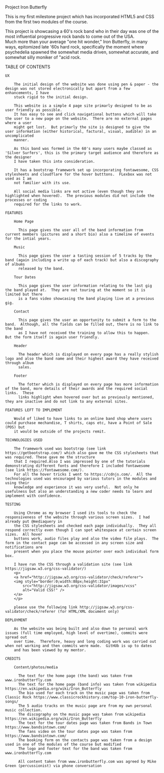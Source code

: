   Project Iron Butterfly
  
  This is my first milestone project which has incorporated HTML5 and CSS from the first two modules of the course.
  
  This project is showcasing a 60's rock band who in their day was one of the most influential progressive rock bands to come out of the USA.  
  Much more than your average "one hit wonder," Iron Butterfly, in many ways, epitomized late '60s hard rock, specifically the moment where 
  psychedelia spawned the somewhat media driven, somewhat accurate, and somewhat silly moniker of "acid rock.
  
  TABLE OF CONTENTS
  
    UX
    
        The initial design of the website was done using pen & paper - the design was not stored electronically but apart from a few enhancements, I have
        stuck rigid to the initial design.
        
        This website is a simple 4 page site primarly designed to be as user friendly as possible.  
        It has easy to see and click navigational buttons which will take the user to a new page on the website.  There are no external pages where a user 
        might get lost.  But primarly the site is designed to give the user information (either historical, factural, visual, audible) in an uncomplicated
        manner.
        
        As this band was formed in the 60's many users maybe classed as 'Silver Surfers', this is the primary target audience and therefore as the designer
        I have taken this into consideration.
        
        It has a bootstrap framework set up incorporating fontawesome, CSS stylesheets and cloudflare for the hover butttons.  FLexbox was not used as I am 
        not familier with its use.
        
        All social media links are not active (even though they are highlighted when hovered).  The previous modules did not include the processes or coding
        required for the links to work.
        
    FEATURES
    
        Home Page
        
          This page gives the user all of the band information from current members (pictures and a short bio) also a timeline of events for the intial years.
          
        Music
        
          This page gives the user a tasting session of 5 tracks by the band (again including a write up of each track) but also a discography of albums 
          released by the band.
          
        Tour Dates
        
          This page gives the user information relating to the last gig the band played at.  They are not touring at the moment so it is limited but there
          is a fans video showcasing the band playing live at a previous gig.
          
        Contact
        
          This page gives the user an opportunity to submit a form to the band.  Although, all the fields can be filled out, there is no link to the band
          as I have not received the training to allow this to happen.  But the form itself is again user friendly.
          
        Header
        
          The header which is displayed on every page has a really stylish logo and also the band name and their highest award they have received through album
          sales.
          
        Footer
        
          The fotter which is displayed on every page has more information of the band, more details of their awards and the required social links.  These
          links highlight when hovered over but as previously mentioned, they are inactive and do not link to any external sites.
          
    FEATURES LEFT TO IMPLEMENT
    
        Would of liked to have links to an online band shop where users could purchase mechandise, T shirts, caps etc, have a Point of Sale (POS) but
        it would be outside of the projects remit.
        
    TECHNOLOGIES USED
    
        The framework used was bootstrap (see link https://getbootstrap.com/) which also gave me the CSS stylesheets that was required. These gave me the structure
        that I required.Also I was impressed by one of the tutorials demonstrating different fonts and therefore I included fontawesome (see link https://fontawesome.com/). 
        For all the hover tricks I went to https://cdnjs.com/.  All the technologies used was encouraged by various tutors in the modules and using their
        knowledge and experience it was very useful.  Not only he usefulness but also an understanding a new coder needs to learn and implement with confidence.
        
    TESTING
    
        Using Chrome as my browser I used its tools to check the responsiveness of the website through various screen sizes.  I had already put @mediaquery in
        the CSS stylesheets and checked each page individually.  They all respond correctly even though I can spot whitespace at certain screen sizes.  All hover
        buttons work, audio files play and also the video file plays.  The form in the contact page can be accessed in any screen size and notifications are 
        present when you place the mouse pointer over each individual form box.
        
        I have run the CSS through a validation site (see link https://jigsaw.w3.org/css-validator/) 
        <p>
        <a href="http://jigsaw.w3.org/css-validator/check/referer">
        <img style="border:0;width:88px;height:31px"
            src="http://jigsaw.w3.org/css-validator/images/vcss"
            alt="Valid CSS!" />
        </a>
        </p>
       
        please use the following link http://jigsaw.w3.org/css-validator/check/referer (for HTML/XML document only)
    
    DEPLOYMENT
    
        As the website was being built and also down to personal work issues (full time employed, high level of overtime), commits were spread out
        over time.  Therefore, heavy and long coding work was carried out when not working and then commits were made.  GitHUb is up to dates
        and has been viewed by my mentor.
        
    CREDITS
    
        Content/photos/media
        
          The text for the home page (the band) was taken from www.ironbutterfly.com
          The text for the home page (band info) was taken from wikipedia https://en.wikipedia.org/wiki/Iron_Butterfly
          The bio used for each track on the music page was taken from Classic Rock https://www.classicrockhistory.com/top-10-iron-butterfly-songs/
          The 5 audio tracks on the music page are from my own personal music collection.
          The discography on the music page was taken from wikipedia https://en.wikipedia.org/wiki/Iron_Butterfly
          The text for the tour dates page was taken from Bands in Town https://www.bandsintown.com/
          The fans video on the tour dates page was taken from https://www.bandsintown.com/
          The booking form on the contacts page was taken from a design used in one of the modules of the course but modified
          The logo and footer text for the band was taken from www.ironbutterfly.com
          
          All content taken from www.ironbutterfly.com was agreed by Mike Green (percussionist) via phone conversation


        